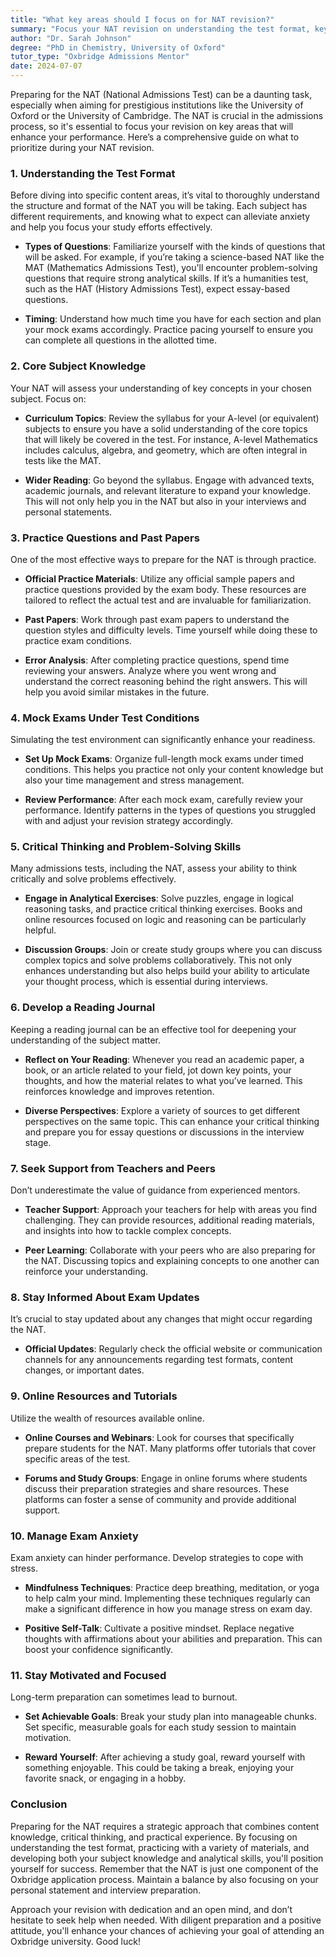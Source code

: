 ```yaml
---
title: "What key areas should I focus on for NAT revision?"
summary: "Focus your NAT revision on understanding the test format, key content areas, and effective study strategies for top universities."
author: "Dr. Sarah Johnson"
degree: "PhD in Chemistry, University of Oxford"
tutor_type: "Oxbridge Admissions Mentor"
date: 2024-07-07
---
```


Preparing for the NAT (National Admissions Test) can be a daunting task, especially when aiming for prestigious institutions like the University of Oxford or the University of Cambridge. The NAT is crucial in the admissions process, so it's essential to focus your revision on key areas that will enhance your performance. Here’s a comprehensive guide on what to prioritize during your NAT revision.

### 1. **Understanding the Test Format**

Before diving into specific content areas, it’s vital to thoroughly understand the structure and format of the NAT you will be taking. Each subject has different requirements, and knowing what to expect can alleviate anxiety and help you focus your study efforts effectively.

- **Types of Questions**: Familiarize yourself with the kinds of questions that will be asked. For example, if you’re taking a science-based NAT like the MAT (Mathematics Admissions Test), you'll encounter problem-solving questions that require strong analytical skills. If it’s a humanities test, such as the HAT (History Admissions Test), expect essay-based questions.
  
- **Timing**: Understand how much time you have for each section and plan your mock exams accordingly. Practice pacing yourself to ensure you can complete all questions in the allotted time.

### 2. **Core Subject Knowledge**

Your NAT will assess your understanding of key concepts in your chosen subject. Focus on:

- **Curriculum Topics**: Review the syllabus for your A-level (or equivalent) subjects to ensure you have a solid understanding of the core topics that will likely be covered in the test. For instance, A-level Mathematics includes calculus, algebra, and geometry, which are often integral in tests like the MAT.

- **Wider Reading**: Go beyond the syllabus. Engage with advanced texts, academic journals, and relevant literature to expand your knowledge. This will not only help you in the NAT but also in your interviews and personal statements.

### 3. **Practice Questions and Past Papers**

One of the most effective ways to prepare for the NAT is through practice. 

- **Official Practice Materials**: Utilize any official sample papers and practice questions provided by the exam body. These resources are tailored to reflect the actual test and are invaluable for familiarization.

- **Past Papers**: Work through past exam papers to understand the question styles and difficulty levels. Time yourself while doing these to practice exam conditions.

- **Error Analysis**: After completing practice questions, spend time reviewing your answers. Analyze where you went wrong and understand the correct reasoning behind the right answers. This will help you avoid similar mistakes in the future.

### 4. **Mock Exams Under Test Conditions**

Simulating the test environment can significantly enhance your readiness.

- **Set Up Mock Exams**: Organize full-length mock exams under timed conditions. This helps you practice not only your content knowledge but also your time management and stress management.

- **Review Performance**: After each mock exam, carefully review your performance. Identify patterns in the types of questions you struggled with and adjust your revision strategy accordingly.

### 5. **Critical Thinking and Problem-Solving Skills**

Many admissions tests, including the NAT, assess your ability to think critically and solve problems effectively.

- **Engage in Analytical Exercises**: Solve puzzles, engage in logical reasoning tasks, and practice critical thinking exercises. Books and online resources focused on logic and reasoning can be particularly helpful.

- **Discussion Groups**: Join or create study groups where you can discuss complex topics and solve problems collaboratively. This not only enhances understanding but also helps build your ability to articulate your thought process, which is essential during interviews.

### 6. **Develop a Reading Journal**

Keeping a reading journal can be an effective tool for deepening your understanding of the subject matter.

- **Reflect on Your Reading**: Whenever you read an academic paper, a book, or an article related to your field, jot down key points, your thoughts, and how the material relates to what you’ve learned. This reinforces knowledge and improves retention.

- **Diverse Perspectives**: Explore a variety of sources to get different perspectives on the same topic. This can enhance your critical thinking and prepare you for essay questions or discussions in the interview stage.

### 7. **Seek Support from Teachers and Peers**

Don’t underestimate the value of guidance from experienced mentors.

- **Teacher Support**: Approach your teachers for help with areas you find challenging. They can provide resources, additional reading materials, and insights into how to tackle complex concepts.

- **Peer Learning**: Collaborate with your peers who are also preparing for the NAT. Discussing topics and explaining concepts to one another can reinforce your understanding.

### 8. **Stay Informed About Exam Updates**

It’s crucial to stay updated about any changes that might occur regarding the NAT.

- **Official Updates**: Regularly check the official website or communication channels for any announcements regarding test formats, content changes, or important dates.

### 9. **Online Resources and Tutorials**

Utilize the wealth of resources available online.

- **Online Courses and Webinars**: Look for courses that specifically prepare students for the NAT. Many platforms offer tutorials that cover specific areas of the test.

- **Forums and Study Groups**: Engage in online forums where students discuss their preparation strategies and share resources. These platforms can foster a sense of community and provide additional support.

### 10. **Manage Exam Anxiety**

Exam anxiety can hinder performance. Develop strategies to cope with stress.

- **Mindfulness Techniques**: Practice deep breathing, meditation, or yoga to help calm your mind. Implementing these techniques regularly can make a significant difference in how you manage stress on exam day.

- **Positive Self-Talk**: Cultivate a positive mindset. Replace negative thoughts with affirmations about your abilities and preparation. This can boost your confidence significantly.

### 11. **Stay Motivated and Focused**

Long-term preparation can sometimes lead to burnout. 

- **Set Achievable Goals**: Break your study plan into manageable chunks. Set specific, measurable goals for each study session to maintain motivation.

- **Reward Yourself**: After achieving a study goal, reward yourself with something enjoyable. This could be taking a break, enjoying your favorite snack, or engaging in a hobby.

### Conclusion

Preparing for the NAT requires a strategic approach that combines content knowledge, critical thinking, and practical experience. By focusing on understanding the test format, practicing with a variety of materials, and developing both your subject knowledge and analytical skills, you'll position yourself for success. Remember that the NAT is just one component of the Oxbridge application process. Maintain a balance by also focusing on your personal statement and interview preparation.

Approach your revision with dedication and an open mind, and don’t hesitate to seek help when needed. With diligent preparation and a positive attitude, you'll enhance your chances of achieving your goal of attending an Oxbridge university. Good luck!
    